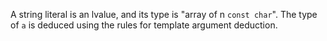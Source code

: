 A string literal is an lvalue, and its type is "array of n `const char`".
The type of `a` is deduced using the rules for template argument deduction.